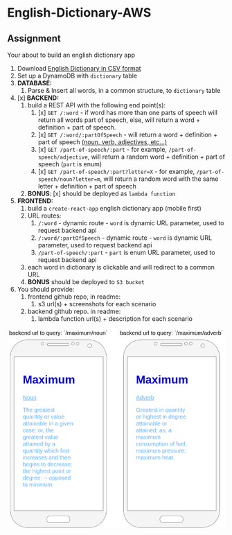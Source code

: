 # English-Dictionary-AWS

## Assignment

Your about to build an english dictionary app

1. Download [English Dictionary in CSV format](https://www.bragitoff.com/2016/03/english-dictionary-in-csv-format/)
2. Set up a DynamoDB with `dictionary` table
3. **DATABASE:**
   1. Parse & Insert all words, in a common structure, to `dictionary` table
4. [x] **BACKEND:**
   1. build a REST API with the following end point(s):
      1. [x] `GET /:word` - if word has more than one parts of speech will return all words part of speech, else, will return a word + definition + part of speech.
      2. [x] `GET /:word/:partOfSpeech` - will return a word + definition + part of speech [(noun, verb, adjectives, etc...)](https://www.dictionary.com/e/parts-of-speech/)
      3. [x] `GET /part-of-speech/:part` - for example, `/part-of-speech/adjective`, will return a random word + definition + part of speech (`part` is enum)
      4. [x] `GET /part-of-speech/:part?letter=X` - for example, `/part-of-speech/noun?letter=m`, will return a random word with the same letter + definition + part of speech
   2. **BONUS**: [x] should be deployed as `lambda function`
5. **FRONTEND:**
   1. build a `create-react-app` english dictionary app (mobile first)
   2. URL routes:
      1. `/:word` - dynamic route - `word` is dynamic URL parameter, used to request backend api
      1. `/:word/:partOfSpeech` - dynamic route - `word` is dynamic URL parameter, used to request backend api
      1. `/part-of-speech/:part` - `part` is enum URL parameter, used to request backend api
   3. each word in dictionary is clickable and will redirect to a common URL
   4. **BONUS** should be deployed to `S3 bucket`
6. You should provide:
   1. frontend github repo, in readme:
      1. s3 url(s) + screenshots for each scenario
   2. backend github repo. in readme:
      1. lambda function url(s) + description for each scenario

![alt text](./dictionary_app_mockup.png 'Dictionary App Mockup')
